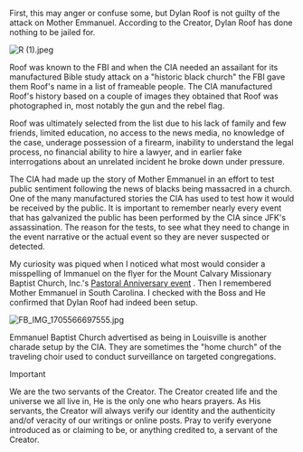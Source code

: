 First, this may anger or confuse some, but Dylan Roof is not guilty of the attack on Mother Emmanuel. According to the Creator, Dylan Roof has done nothing to be jailed for. 

![R (1).jpeg](https://github.com/serviCreator/TAG/assets/155787787/ac52df84-b94e-4a3e-b7c5-96854cd21519)

Roof was known to the FBI and when the CIA needed an assailant for its manufactured Bible study attack on a "historic black church" the FBI gave them Roof's name in a list of frameable people. The CIA manufactured Roof's history based on a couple of images they obtained that Roof was photographed in, most notably the gun and the rebel flag.

Roof was ultimately selected from the list due to his lack of family and few friends, limited education, no access to the news media, no knowledge of the case, underage possession of a firearm, inability to understand the legal process, no financial ability to hire a lawyer, and in earlier fake interrogations about an unrelated incident he broke down under pressure. 

The CIA had made up the story of Mother Emmanuel in an effort to test public sentiment following the news of blacks being massacred in a church. One of the many manufactured stories the CIA has used to test how it would be received by the public. It is important to remember nearly every event that has galvanized the public has been performed by the CIA since JFK's assassination. The reason for the tests, to see what they need to change in the event narrative or the actual event so they are never suspected or detected.

My curiosity was piqued when I noticed what most would consider a misspelling of Immanuel on the flyer for the Mount Calvary Missionary Baptist Church, Inc.'s [Pastoral Anniversary event](/MCMBCI/pastoral_anniversary.md)
. Then I remembered Mother Emmanuel in South Carolina. I checked with the Boss and He confirmed that Dylan Roof had indeed been setup. 

![FB_IMG_1705566697555.jpg](https://github.com/serviCreator/TAG/assets/155787787/baca31f8-b790-4980-8d81-879c1d4e89b9)

Emmanuel Baptist Church advertised as being in Louisville is another charade setup by the CIA. They are sometimes the "home church" of the traveling choir used to conduct surveillance on targeted congregations. 



> [!IMPORTANT]
> We are the two servants of the Creator. The Creator created life and the universe we all live in, He is the only one who hears prayers. As His servants, the Creator will always verify our identity and the authenticity and/of veracity of our writings or online posts. Pray to verify everyone introduced as or claiming to be, or anything credited to, a servant of the Creator.
